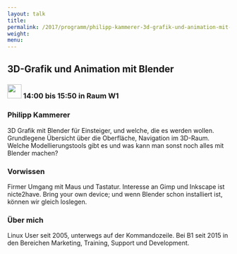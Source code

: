 ```yaml
---
layout: talk
title:
permalink: /2017/programm/philipp-kammerer-3d-grafik-und-animation-mit-blender/
weight:
menu:
---
```

## 3D-Grafik und Animation mit Blender

### <img height = "32" src="../../../images/workshop.svg"> 14:00 bis 15:50 in Raum W1

### Philipp Kammerer

3D Grafik mit Blender für Einsteiger, und welche, die es werden wollen. Grundlegene Übersicht über die Oberfläche, Navigation im 3D-Raum. Welche Modellierungstools gibt es und was kann man sonst noch alles mit Blender machen?

### Vorwissen

Firmer Umgang mit Maus und Tastatur. Interesse an Gimp und Inkscape ist nicte2have. Bring your own device; und wenn Blender schon installiert ist, können wir gleich loslegen.

### Über mich

Linux User seit 2005, unterwegs auf der Kommandozeile. Bei B1 seit 2015 in den Bereichen Marketing, Training, Support und Development.

